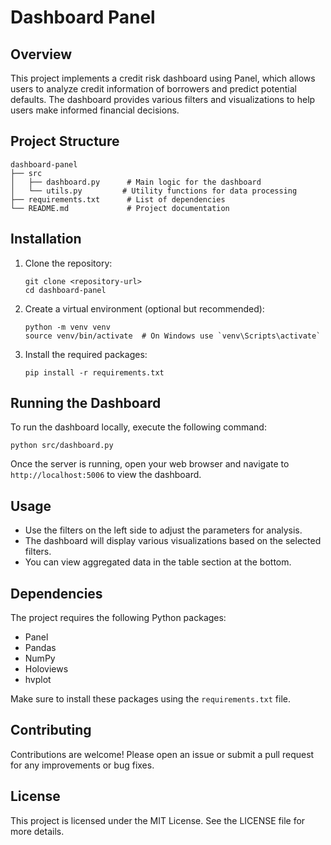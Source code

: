 # Dashboard Panel

## Overview
This project implements a credit risk dashboard using Panel, which allows users to analyze credit information of borrowers and predict potential defaults. The dashboard provides various filters and visualizations to help users make informed financial decisions.

## Project Structure
```
dashboard-panel
├── src
│   ├── dashboard.py      # Main logic for the dashboard
│   └── utils.py         # Utility functions for data processing
├── requirements.txt      # List of dependencies
└── README.md             # Project documentation
```

## Installation

1. Clone the repository:
   ```
   git clone <repository-url>
   cd dashboard-panel
   ```

2. Create a virtual environment (optional but recommended):
   ```
   python -m venv venv
   source venv/bin/activate  # On Windows use `venv\Scripts\activate`
   ```

3. Install the required packages:
   ```
   pip install -r requirements.txt
   ```

## Running the Dashboard

To run the dashboard locally, execute the following command:
```
python src/dashboard.py
```

Once the server is running, open your web browser and navigate to `http://localhost:5006` to view the dashboard.

## Usage

- Use the filters on the left side to adjust the parameters for analysis.
- The dashboard will display various visualizations based on the selected filters.
- You can view aggregated data in the table section at the bottom.

## Dependencies

The project requires the following Python packages:
- Panel
- Pandas
- NumPy
- Holoviews
- hvplot

Make sure to install these packages using the `requirements.txt` file.

## Contributing

Contributions are welcome! Please open an issue or submit a pull request for any improvements or bug fixes.

## License

This project is licensed under the MIT License. See the LICENSE file for more details.